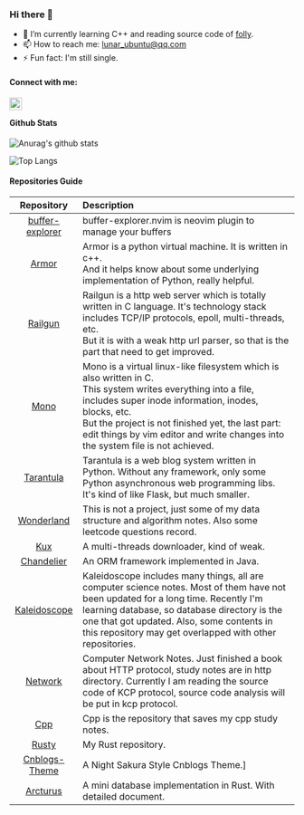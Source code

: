 ### Hi there 👋

<!--
**xiaoqixian/xiaoqixian** is a ✨ _special_ ✨ repository because its `README.md` (this file) appears on your GitHub profile.https://cdn.jsdelivr.net/npm/simple-icons@v3/icons/twitter.svg

Here are some ideas to get you started:

- 🔭 I’m currently working on ...
- 🌱 I’m currently learning ...
- 👯 I’m looking to collaborate on ...
- 🤔 I’m looking for help with ...
- 💬 Ask me about ...
- 📫 How to reach me: ...
- 😄 Pronouns: ...
- ⚡ Fun fact: ...
-->
- 🔭 I’m currently learning C++ and reading source code of [folly](https://github.com/facebook/folly).
- 📫 How to reach me: lunar_ubuntu@qq.com
- ⚡ Fun fact: I'm still single.

#### Connect with me:

[<img align="left" alt="LunarEclipse | Twitter" width="22px" src="https://i.loli.net/2020/12/28/vVTqN5g7ABY4C6L.png" />](https://twitter.com/LunarEc16423064)
<br />

#### Github Stats

![Anurag's github stats](https://github-readme-stats.vercel.app/api?username=xiaoqixian&show_icons=true&theme=dracula)

![Top Langs](https://github-readme-stats.vercel.app/api/top-langs/?username=xiaoqixian&layout=compact&exclude_repo=xiaoqixian.github.io,Kaleidoscope,Linux,Arrow,Cpp,PythonDataScienceHandbook,Java,Python,github-corners,REKCARC-TSC-UHT,durant35.github.io,blog)

#### Repositories Guide

|                          Repository                          | Description                                                  |
| :----------------------------------------------------------: | :----------------------------------------------------------- |
|       [buffer-explorer](https://github.com/xiaoqixian/buffer-explorer.nvim.git) | buffer-explorer.nvim is neovim plugin to manage your buffers |
|       [Armor](https://github.com/xiaoqixian/Armor.git)       | Armor is a python virtual machine. It is written in c++.<br>And it helps know about some underlying implementation of Python, really helpful. |
|     [Railgun](https://github.com/xiaoqixian/Railgun.git)     | Railgun is a http web server which is totally written in C language. It's technology stack includes TCP/IP protocols, epoll, multi-threads, etc.<br>But it is with a weak http url parser, so that is the part that need to get improved. |
|        [Mono](https://github.com/xiaoqixian/Mono.git)        | Mono is a virtual linux-like filesystem which is also written in C.<br>This system writes everything into a file, includes super inode information, inodes, blocks, etc. <br>But the project is not finished yet, the last part: edit things by vim editor and write changes into the system file is not achieved. |
|   [Tarantula](https://github.com/xiaoqixian/Tarantula.git)   | Tarantula is a web blog system written in Python. Without any framework, only some Python asynchronous web programming libs.<br>It's kind of like Flask, but much smaller. |
|  [Wonderland](https://github.com/xiaoqixian/Wonderland.git)  | This is not a project, just some of my data structure and algorithm notes. Also some leetcode questions record. |
|         [Kux](https://github.com/xiaoqixian/Kux.git)         | A multi-threads downloader, kind of weak.                    |
|  [Chandelier](https://github.com/xiaoqixian/Chandelier.git)  | An ORM framework implemented in Java.                        |
| [Kaleidoscope](https://github.com/xiaoqixian/Kaleidoscope.git) | Kaleidoscope includes many things, all are computer science notes. Most of them have not been updated for a long time. Recently I'm learning database, so database directory is the one that got updated. Also, some contents in this repository may get overlapped with other repositories. |
|     [Network](https://github.com/xiaoqixian/Network.git)     | Computer Network Notes. Just finished a book about HTTP protocol, study notes are in http directory. Currently I am reading the source code of KCP protocol, source code analysis will be put in kcp protocol. |
|         [Cpp](https://github.com/xiaoqixian/Cpp.git)         | Cpp is the repository that saves my cpp study notes.         |
|       [Rusty](https://github.com/xiaoqixian/Rusty.git)       | My Rust repository.                                          |
|    [Cnblogs-Theme](https://github.com/xiaoqixian/Cnblogs-Theme.git)     | A Night Sakura Style Cnblogs Theme.]                         |
| [Arcturus](https://github.com/xiaoqixian/Arcturus.git) | A mini database implementation in Rust. With detailed document. |
